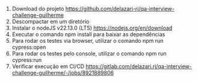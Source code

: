 1. Download do projeto https://github.com/delazari-rj/qa-interview-challenge-guilherme
2. Descompactar em um diretório
3. Instalar o nodeJS v22.13.0 (LTS) https://nodejs.org/en/download
4. Executar o comando npm install para baixar as dependências
5. Para rodar os testes via browser, utilizar o comando npm run cypress:open
6. Para rodar os testes pelo console, utilizar o comando npm run cypress:run
7. Verificar execução em CI/CD https://gitlab.com/delazari.rj/qa-interview-challenge-guilherme/-/jobs/8921889806